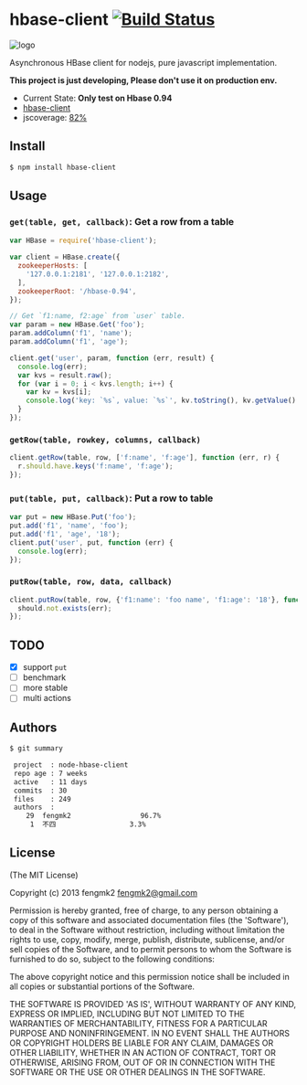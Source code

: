 # hbase-client [![Build Status](https://secure.travis-ci.org/TBEDP/node-hbase-client.png?branch=master)](http://travis-ci.org/TBEDP/node-hbase-client)

![logo](https://raw.github.com/TBEDP/node-hbase-client/master/logo.png)

Asynchronous HBase client for nodejs, pure javascript implementation.

**This project is just developing, Please don't use it on production env.**

* Current State: **Only test on Hbase 0.94**
* [hbase-client](https://github.com/apache/hbase/tree/trunk/hbase-client)
* jscoverage: [82%](http://fengmk2.github.com/coverage/node-hbase-client.html)

## Install

```bash
$ npm install hbase-client
```

## Usage

### `get(table, get, callback)`: Get a row from a table

```js
var HBase = require('hbase-client');

var client = HBase.create({
  zookeeperHosts: [
    '127.0.0.1:2181', '127.0.0.1:2182',
  ],
  zookeeperRoot: '/hbase-0.94',
});

// Get `f1:name, f2:age` from `user` table.
var param = new HBase.Get('foo');
param.addColumn('f1', 'name');
param.addColumn('f1', 'age');

client.get('user', param, function (err, result) {
  console.log(err);
  var kvs = result.raw();
  for (var i = 0; i < kvs.length; i++) {
    var kv = kvs[i];
    console.log('key: `%s`, value: `%s`', kv.toString(), kv.getValue().toString());
  }
});
```

### `getRow(table, rowkey, columns, callback)`

```js
client.getRow(table, row, ['f:name', 'f:age'], function (err, r) {
  r.should.have.keys('f:name', 'f:age');
});
```

### `put(table, put, callback)`: Put a row to table

```js
var put = new HBase.Put('foo');
put.add('f1', 'name', 'foo');
put.add('f1', 'age', '18');
client.put('user', put, function (err) {
  console.log(err);
});
```

### `putRow(table, row, data, callback)`

```js
client.putRow(table, row, {'f1:name': 'foo name', 'f1:age': '18'}, function (err) {
  should.not.exists(err);
});
```

## TODO

- [x] support `put`
- [ ] benchmark
- [ ] more stable
- [ ] multi actions

## Authors

```bash
$ git summary 

 project  : node-hbase-client
 repo age : 7 weeks
 active   : 11 days
 commits  : 30
 files    : 249
 authors  : 
    29  fengmk2                 96.7%
     1  不四                  3.3%
```

## License

(The MIT License)

Copyright (c) 2013 fengmk2 <fengmk2@gmail.com>

Permission is hereby granted, free of charge, to any person obtaining a copy of this software and associated documentation files (the 'Software'), to deal in the Software without restriction, including without limitation the rights to use, copy, modify, merge, publish, distribute, sublicense, and/or sell copies of the Software, and to permit persons to whom the Software is furnished to do so, subject to the following conditions:

The above copyright notice and this permission notice shall be included in all copies or substantial portions of the Software.

THE SOFTWARE IS PROVIDED 'AS IS', WITHOUT WARRANTY OF ANY KIND, EXPRESS OR IMPLIED, INCLUDING BUT NOT LIMITED TO THE WARRANTIES OF MERCHANTABILITY, FITNESS FOR A PARTICULAR PURPOSE AND NONINFRINGEMENT. IN NO EVENT SHALL THE AUTHORS OR COPYRIGHT HOLDERS BE LIABLE FOR ANY CLAIM, DAMAGES OR OTHER LIABILITY, WHETHER IN AN ACTION OF CONTRACT, TORT OR OTHERWISE, ARISING FROM, OUT OF OR IN CONNECTION WITH THE SOFTWARE OR THE USE OR OTHER DEALINGS IN THE SOFTWARE.
